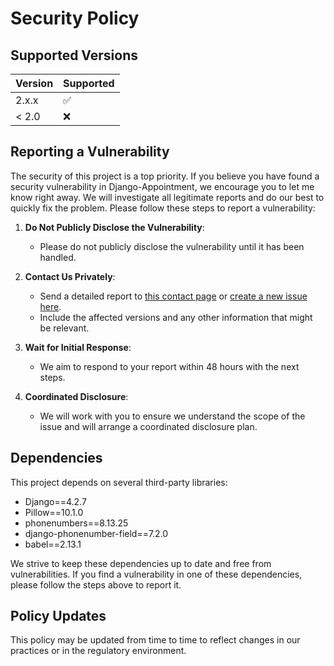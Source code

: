 # Security Policy

## Supported Versions

| Version | Supported          |
|---------|--------------------|
| 2.x.x   | :white_check_mark: |
| < 2.0   | :x:                |

## Reporting a Vulnerability

The security of this project is a top priority. If you believe you have found a security vulnerability in
Django-Appointment, we encourage you to let me know right away. We will investigate all legitimate reports and do our best
to quickly fix the problem. Please follow these steps to report a vulnerability:

1. **Do Not Publicly Disclose the Vulnerability**:
    - Please do not publicly disclose the vulnerability until it has been handled.

2. **Contact Us Privately**:
    - Send a detailed report to [this contact page](https://adamspierredavid.com/contact/)
      or [create a new issue here](https://github.com/adamspd/django-appointment/issues/new/choose).
    - Include the affected versions and any other information that might be relevant.

3. **Wait for Initial Response**:
    - We aim to respond to your report within 48 hours with the next steps.

4. **Coordinated Disclosure**:
    - We will work with you to ensure we understand the scope of the issue and will arrange a coordinated disclosure
      plan.

## Dependencies

This project depends on several third-party libraries:

- Django==4.2.7
- Pillow==10.1.0
- phonenumbers==8.13.25
- django-phonenumber-field==7.2.0
- babel==2.13.1

We strive to keep these dependencies up to date and free from vulnerabilities. If you find a vulnerability in one of
these dependencies, please follow the steps above to report it.

## Policy Updates

This policy may be updated from time to time to reflect changes in our practices or in the regulatory environment.
